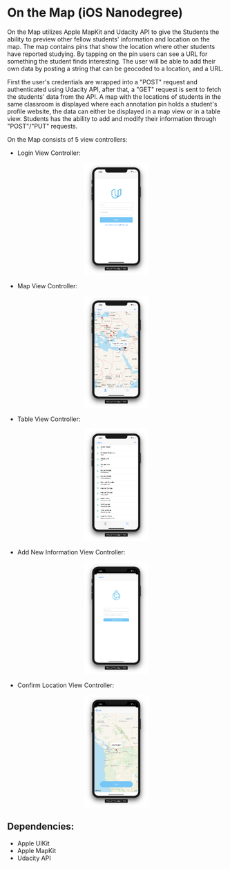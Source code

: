 # On the Map (iOS Nanodegree)

On the Map utilizes Apple MapKit and Udacity API to give the Students the ability to preview other fellow students' information and location on the map. The map contains pins that show the location where other students have reported studying. By tapping on the pin users can see a URL for something the student finds interesting. The user will be able to add their own data by posting a string that can be geocoded to a location, and a URL.

First the user's credentials are wrapped into a "POST" request and authenticated using Udacity API, after that, a "GET" request is sent to fetch the students' data from the API. A map with the locations of students in the same classroom is displayed where each annotation pin holds a student's profile website, the data can either be displayed in a map view or in a table view. Students has the ability to add and modify their information through "POST"/"PUT" requests.

On the Map consists of 5 view controllers:

- Login View Controller:
<p align="center">
  <img src="docs/Login.png" width="149" height="260">
</p>

- Map View Controller:
<p align="center">
  <img src="docs/MapView.png" width="149" height="260">
</p>

- Table View Controller:
<p align="center">
  <img src="docs/TableView.png" width="149" height="260">
</p>

- Add New Information View Controller:
<p align="center">
  <img src="docs/AddInfo.png" width="149" height="260">
</p>

- Confirm Location View Controller:
<p align="center">
  <img src="docs/AddNewLocation.png" width="149" height="260">
</p>

## Dependencies:
- Apple UIKit
- Apple MapKit
- Udacity API
